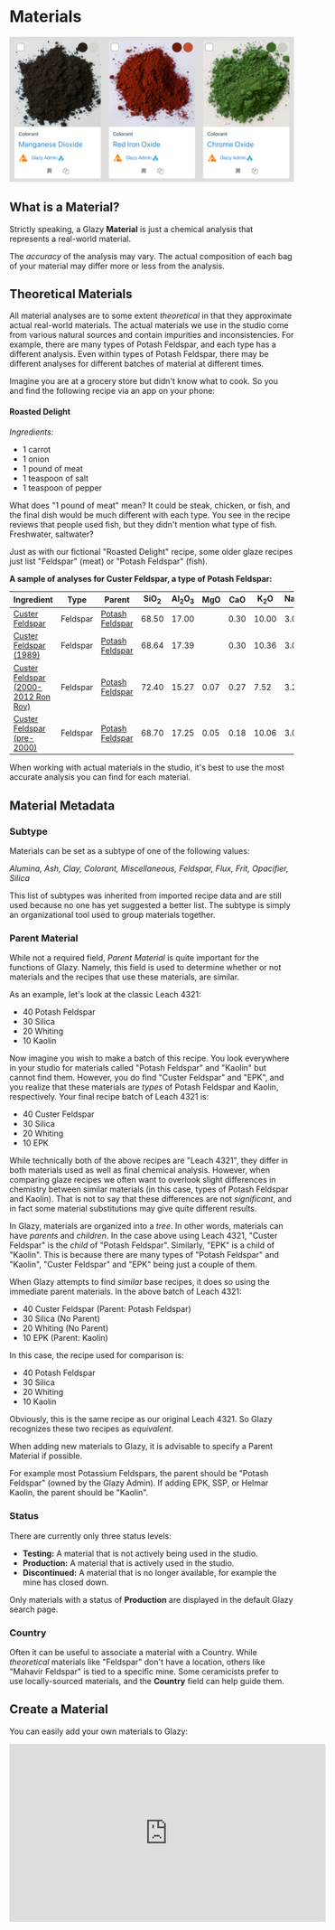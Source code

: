 # Materials

![Various Glazy Materials](./img/materials.jpg)

## What is a Material?

Strictly speaking, a Glazy **Material** is just a chemical analysis
that represents a real-world material.

The _accuracy_ of the analysis may vary.  The actual composition of
each bag of your material may differ more or less from the analysis.

## Theoretical Materials

All material analyses are to some extent _theoretical_ in that 
they approximate actual real-world materials.  The actual materials
we use in the studio come from various natural sources and contain 
impurities and inconsistencies.  For example, there are many types 
of Potash Feldspar, and each type has a different analysis.  Even 
within types of Potash Feldspar, there may be different analyses 
for different batches of material at different times.

Imagine you are at a grocery store but didn't know what to cook.
So you  and find the following recipe via an app on your phone:

#### Roasted Delight

_Ingredients:_

  * 1 carrot
  * 1 onion
  * 1 pound of meat
  * 1 teaspoon of salt
  * 1 teaspoon of pepper

What does "1 pound of meat" mean?  It could be steak, chicken, 
or fish, and the final dish would be much different with each 
type.  You see in the recipe reviews that people used fish, but 
they didn't mention what type of fish.  Freshwater, saltwater?

Just as with our fictional "Roasted Delight" recipe, some older 
glaze recipes just list "Feldspar" (meat) or "Potash Feldspar" 
(fish).  

**A sample of analyses for Custer Feldspar, a type of Potash Feldspar:**

<table>
<thead>
<tr>
<th>Ingredient</th>
<th>Type</th>
<th>Parent</th>
<th>SiO<sub>2</sub></th>
<th>Al<sub>2</sub>O<sub>3</sub></th>
<th>MgO</th>
<th>CaO</th>
<th>K<sub>2</sub>O</th>
<th>Na<sub>2</sub>O</th>
<th>P<sub>2</sub>O<sub>5</sub></th>
<th>Fe<sub>2</sub>O<sub>3</sub></th>
<th>LOI</th>
</tr>
</thead>
<tbody>
<tr>
<td><a href="https://glazy.org/materials/131">Custer Feldspar</a></td>
<td>Feldspar</td>
<td><a href="https://glazy.org/materials/371">Potash Feldspar</a></td>
<td>68.50</td>
<td>17.00</td>
<td>&nbsp;</td>
<td>0.30</td>
<td>10.00</td>
<td>3.00</td>
<td>&nbsp;</td>
<td>0.10</td>
<td>0.30</td>
</tr>
<tr>
<td><a href="https://glazy.org/materials/657">Custer Feldspar (1989)</a></td>
<td>Feldspar</td>
<td><a href="https://glazy.org/materials/371">Potash Feldspar</a></td>
<td>68.64</td>
<td>17.39</td>
<td>&nbsp;</td>
<td>0.30</td>
<td>10.36</td>
<td>3.02</td>
<td>&nbsp;</td>
<td>&nbsp;</td>
<td>0.30</td>
</tr>
<tr>
<td><a href="https://glazy.org/materials/891">Custer Feldspar (2000-2012 Ron Roy)</a></td>
<td>Feldspar</td>
<td><a href="https://glazy.org/materials/371">Potash Feldspar</a></td>
<td>72.40</td>
<td>15.27</td>
<td>0.07</td>
<td>0.27</td>
<td>7.52</td>
<td>3.21</td>
<td>0.20</td>
<td>0.21</td>
<td>0.65</td>
</tr>
<tr>
<td><a href="https://glazy.org/materials/782">Custer Feldspar (pre-2000)</a></td>
<td>Feldspar</td>
<td><a href="https://glazy.org/materials/371">Potash Feldspar</a></td>
<td>68.70</td>
<td>17.25</td>
<td>0.05</td>
<td>0.18</td>
<td>10.06</td>
<td>3.04</td>
<td>0.31</td>
<td>0.12</td>
<td>0.66</td>
</tr>
</tbody>
</table>

When working with actual materials in the studio, it's best to use the 
most accurate analysis you can find for each material.


## Material Metadata 

### Subtype

Materials can be set as a subtype of one of the following values:

*Alumina, Ash, Clay, Colorant, Miscellaneous, Feldspar, Flux, Frit, Opacifier, Silica*

This list of subtypes was inherited from imported recipe data and are still used 
because no one has yet suggested a better list.  The subtype is simply an organizational 
tool used to group materials together.

### Parent Material

While not a required field, *Parent Material* is quite important for the functions of Glazy.
Namely, this field is used to determine whether or not materials and the recipes that
use these materials, are similar.

As an example, let's look at the classic Leach 4321:
 * 40 Potash Feldspar
 * 30 Silica
 * 20 Whiting
 * 10 Kaolin

Now imagine you wish to make a batch of this recipe.  You look everywhere in your 
studio for materials called "Potash Feldspar" and "Kaolin" but cannot find them.
However, you do find "Custer Feldspar" and "EPK", and you realize that these materials
are *types* of Potash Feldspar and Kaolin, respectively.  Your final recipe batch of Leach 4321 is:
 * 40 Custer Feldspar
 * 30 Silica
 * 20 Whiting
 * 10 EPK
 
While technically both of the above recipes are "Leach 4321", they differ in both materials 
used as well as final chemical analysis.  However, when comparing glaze recipes we often want to 
overlook slight differences in chemistry between similar materials (in this case, 
types of Potash Feldspar and Kaolin).  That is not to say that these differences are not *significant*,
and in fact some material substitutions may give quite different results.

In Glazy, materials are organized into a *tree*.  In other words, materials can have
*parents* and *children*.  In the case above using Leach 4321, "Custer Feldspar" is 
the *child* of "Potash Feldspar".  Similarly, "EPK" is a child of "Kaolin".  This is 
because there are many types of "Potash Feldspar" and "Kaolin", 
"Custer Feldspar" and "EPK" being just a couple of them.

When Glazy attempts to find *similar* base recipes, it does so using the immediate parent
materials.  In the above batch of Leach 4321:
 * 40 Custer Feldspar (Parent: Potash Feldspar)
 * 30 Silica (No Parent)
 * 20 Whiting (No Parent)
 * 10 EPK (Parent: Kaolin)

In this case, the recipe used for comparison is:
 * 40 Potash Feldspar
 * 30 Silica
 * 20 Whiting
 * 10 Kaolin

Obviously, this is the same recipe as our original Leach 4321.  So Glazy recognizes these 
two recipes as *equivalent*.

When adding new materials to Glazy, it is advisable to specify a Parent Material if possible.

For example most Potassium Feldspars, the parent should be "Potash Feldspar" (owned by the Glazy Admin).
If adding EPK, SSP, or Helmar Kaolin, the parent should be "Kaolin".

### Status

There are currently only three status levels:

 * **Testing:** A material that is not actively being used in the studio.
 * **Production:** A material that is actively used in the studio.
 * **Discontinued:** A material that is no longer available, for example the mine has closed down.

Only materials with a status of **Production** are displayed in the default Glazy search page.

### Country

Often it can be useful to associate a material with a Country.  While *theoretical* materials
like "Feldspar" don't have a location, others like "Mahavir Feldspar" is tied to a specific mine.
Some ceramicists prefer to use locally-sourced materials, and the **Country** field can
help guide them.

## Create a Material

You can easily add your own materials to Glazy:

<iframe width="560" height="315" src="https://www.youtube.com/embed/Dj8391mN6VA" frameborder="0" allow="accelerometer; autoplay; encrypted-media; gyroscope; picture-in-picture" allowfullscreen></iframe>